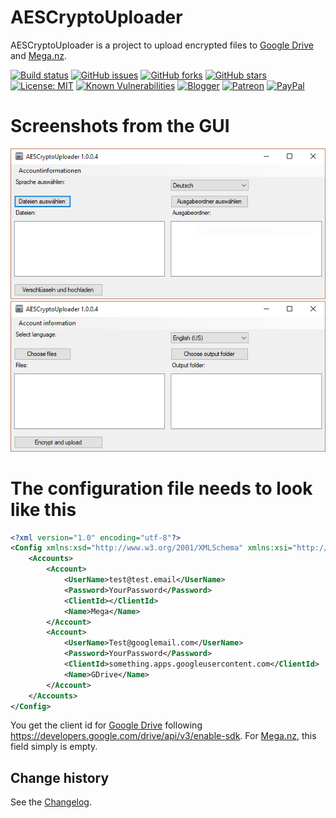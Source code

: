 AESCryptoUploader
====================================

AESCryptoUploader is a project to upload encrypted files to [Google Drive](https://www.google.com/drive/) and [Mega.nz](https://mega.nz/).

[![Build status](https://ci.appveyor.com/api/projects/status/2lenu7vx01dhonu9?svg=true)](https://ci.appveyor.com/project/SeppPenner/aescryptouploader)
[![GitHub issues](https://img.shields.io/github/issues/SeppPenner/AESCryptoUploader.svg)](https://github.com/SeppPenner/AESCryptoUploader/issues)
[![GitHub forks](https://img.shields.io/github/forks/SeppPenner/AESCryptoUploader.svg)](https://github.com/SeppPenner/AESCryptoUploader/network)
[![GitHub stars](https://img.shields.io/github/stars/SeppPenner/AESCryptoUploader.svg)](https://github.com/SeppPenner/AESCryptoUploader/stargazers)
[![License: MIT](https://img.shields.io/badge/License-MIT-blue.svg)](https://raw.githubusercontent.com/SeppPenner/AESCryptoUploader/master/License.txt)
[![Known Vulnerabilities](https://snyk.io/test/github/SeppPenner/AESCryptoUploader/badge.svg)](https://snyk.io/test/github/SeppPenner/AESCryptoUploader)
[![Blogger](https://img.shields.io/badge/Follow_me_on-blogger-orange)](https://franzhuber23.blogspot.de/)
[![Patreon](https://img.shields.io/badge/Patreon-F96854?logo=patreon&logoColor=white)](https://patreon.com/SeppPennerOpenSourceDevelopment)
[![PayPal](https://img.shields.io/badge/PayPal-00457C?logo=paypal&logoColor=white)](https://paypal.me/th070795)

# Screenshots from the GUI
![Screenshot from the GUI German](https://github.com/SeppPenner/AESCryptoUploader/blob/master/Screenshot_DE.PNG "Screenshot from the GUI German")
![Screenshot from the GUI English](https://github.com/SeppPenner/AESCryptoUploader/blob/master/Screenshot_EN.PNG "Screenshot from the GUI English")

# The configuration file needs to look like this
```xml
<?xml version="1.0" encoding="utf-8"?>
<Config xmlns:xsd="http://www.w3.org/2001/XMLSchema" xmlns:xsi="http://www.w3.org/2001/XMLSchema-instance">
    <Accounts>
        <Account>
            <UserName>test@test.email</UserName>
            <Password>YourPassword</Password>
            <ClientId></ClientId>
            <Name>Mega</Name>
        </Account>
        <Account>
            <UserName>Test@googlemail.com</UserName>
            <Password>YourPassword</Password>
            <ClientId>something.apps.googleusercontent.com</ClientId>
            <Name>GDrive</Name>
        </Account>
    </Accounts>
</Config>
```

You get the client id for [Google Drive](https://www.google.com/drive/) following https://developers.google.com/drive/api/v3/enable-sdk. For [Mega.nz](https://mega.nz/), this field simply is empty.

Change history
--------------

See the [Changelog](https://github.com/SeppPenner/AESCryptoUploader/blob/master/Changelog.md).